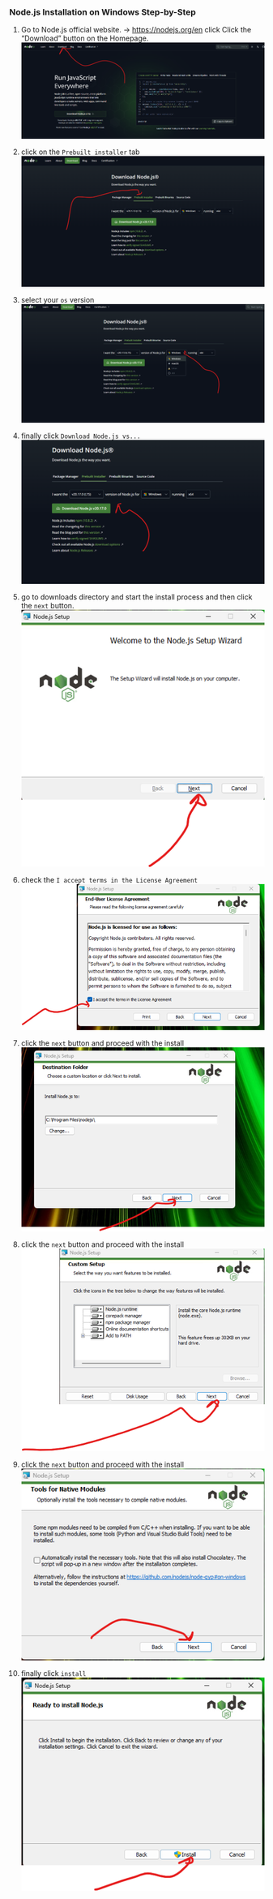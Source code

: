 ### Node.js Installation on Windows Step-by-Step

1. Go to Node.js official website. -> https://nodejs.org/en click Click the “Download” button on the Homepage.
![alt text](images/node_js_home_page.png)

2. click on the `Prebuilt installer` tab
   ![alt text](images/prebuilt_tab.png)

3. select your `os` version 
![alt text](images/select_os.png)

4. finally click `Download Node.js vs...`
   ![alt text](images/download_v.png)

5. go to downloads directory and start the install process and then click the `next` button.
![alt text](images/click_the_next_button.png)

5. check the `I accept terms in the License Agreement` 
   ![alt text](images/agreement.png)

6. click the `next` button and proceed with the install
![alt text](images/start_install.png)

7. click the `next` button and proceed with the install
 ![alt text](images/press_next_again.png)

8. click the `next` button and proceed with the install
![alt text](images/press_next_finally.png)

9. finally click `install` 
![alt text](images/click_install_finally.png)